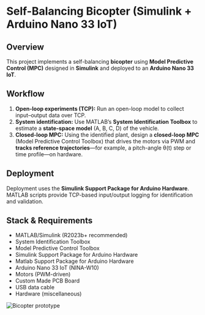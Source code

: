 # Self-Balancing Bicopter (Simulink + Arduino Nano 33 IoT)

## Overview
This project implements a self-balancing **bicopter** using **Model Predictive Control (MPC)** designed in **Simulink** and deployed to an **Arduino Nano 33 IoT**.

## Workflow
1. **Open-loop experiments (TCP):** Run an open-loop model to collect input–output data over TCP.
2. **System identification:** Use MATLAB’s **System Identification Toolbox** to estimate a **state-space model** (A, B, C, D) of the vehicle.
3. **Closed-loop MPC:** Using the identified plant, design a **closed-loop MPC** (Model Predictive Control Toolbox) that drives the motors via PWM and **tracks reference trajectories**—for example, a pitch-angle θ(t) step or time profile—on hardware.

## Deployment
Deployment uses the **Simulink Support Package for Arduino Hardware**. MATLAB scripts provide TCP-based input/output logging for identification and validation.

## Stack & Requirements
- MATLAB/Simulink (R2023b+ recommended)
- System Identification Toolbox
- Model Predictive Control Toolbox
- Simulink Support Package for Arduino Hardware
- Matlab Support Package for Arduino Hardware
- Arduino Nano 33 IoT (NINA-W10)
- Motors (PWM-driven)
- Custom Made PCB Board
- USB data cable
- Hardware (miscellaneous)

![Bicopter prototype](docs/img/Bicopterpic.jpg)
